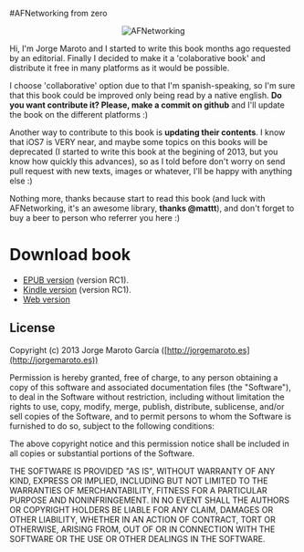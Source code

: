 #AFNetworking from zero  

<p align="center" >
  <img src="https://raw.github.com/AFNetworking/AFNetworking/assets/afnetworking-logo.png" alt="AFNetworking" title="AFNetworking">
</p>

  
Hi, I'm Jorge Maroto and I started to write this book months ago requested by an editorial. Finally I decided to make it a 'colaborative book' and distribute it free in many platforms as it would be possible.  
  
I choose 'collaborative' option due to that I'm spanish-speaking, so I'm sure that this book could be improved only being read by a native english. **Do you want contribute it? Please, make a commit on github** and I'll update the book on the different platforms :)  
  
Another way to contribute to this book is **updating their contents**. I know that iOS7 is VERY near, and maybe some topics on this books will be deprecated (I started to write this book at the begining of 2013, but you know how quickly this advances), so as I told before don't worry on send pull request with new texts, images or whatever, I'll be happy with anything else :)  
  
Nothing more, thanks because start to read this book (and luck with AFNetworking, it's an awesome library, **thanks @mattt**), and don't forget to buy a beer to person who referrer you here :)


# Download book  
  
* [EPUB version](http://d.pr/f/DMSx) (version RC1).
* [Kindle version](http://d.pr/f/qvzU) (version RC1).
* [Web version](http://afnbook.github.io/)


## License

Copyright (c) 2013 Jorge Maroto García ([http://jorgemaroto.es](http://jorgemaroto.es))

Permission is hereby granted, free of charge, to any
person obtaining a copy of this software and associated
documentation files (the "Software"), to deal in the
Software without restriction, including without limitation
the rights to use, copy, modify, merge, publish,
distribute, sublicense, and/or sell copies of the
Software, and to permit persons to whom the Software is
furnished to do so, subject to the following conditions:

The above copyright notice and this permission notice
shall be included in all copies or substantial portions of
the Software.

THE SOFTWARE IS PROVIDED "AS IS", WITHOUT WARRANTY OF ANY
KIND, EXPRESS OR IMPLIED, INCLUDING BUT NOT LIMITED TO THE
WARRANTIES OF MERCHANTABILITY, FITNESS FOR A PARTICULAR
PURPOSE AND NONINFRINGEMENT. IN NO EVENT SHALL THE AUTHORS
OR COPYRIGHT HOLDERS BE LIABLE FOR ANY CLAIM, DAMAGES OR
OTHER LIABILITY, WHETHER IN AN ACTION OF CONTRACT, TORT OR
OTHERWISE, ARISING FROM, OUT OF OR IN CONNECTION WITH THE
SOFTWARE OR THE USE OR OTHER DEALINGS IN THE SOFTWARE.
